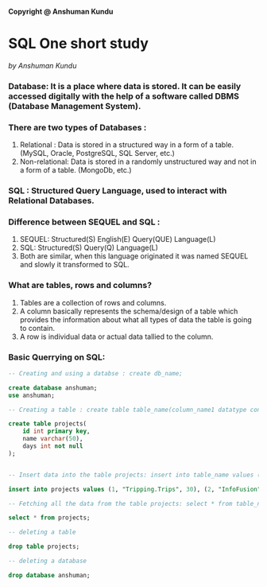 **Copyright @ Anshuman Kundu**

# SQL One short study
*by Anshuman Kundu*

### Database: It is a place where data is stored. It can be easily accessed digitally with the help of a software called DBMS (Database Management System). 

### There are two types of Databases :
1. Relational : Data is stored in a structured way in a form of a table. (MySQL, Oracle, PostgreSQL, SQL Server, etc.)
2. Non-relational: Data is stored in a randomly unstructured way and not in a form of a table. (MongoDb, etc.)
   
### SQL : Structured Query Language, used to interact with Relational Databases.

### Difference between SEQUEL and SQL : 
1. SEQUEL: Structured(S) English(E) Query(QUE) Language(L)
2. SQL: Structured(S) Query(Q) Language(L)
3. Both are similar, when this language originated it was named SEQUEL and slowly it transformed to SQL.

### What are tables, rows and columns?
1. Tables are a collection of rows and columns.
2. A column basically represents the schema/design of a table which provides the information about what all types of data the table is going to contain.
3. A row is individual data or actual data tallied to the column.

### Basic Querrying on SQL:


```sql
-- Creating and using a databse : create db_name;

create database anshuman; 
use anshuman;

-- Creating a table : create table table_name(column_name1 datatype constraint, ........);

create table projects(
	id int primary key,
    name varchar(50),
    days int not null
);


-- Insert data into the table projects: insert into table_name values (values1), (values2), ....;

insert into projects values (1, "Tripping.Trips", 30), (2, "InfoFusion", 60); 

-- Fetching all the data from the table projects: select * from table_name;

select * from projects;

-- deleting a table

drop table projects;

-- deleting a database

drop database anshuman; 

``````


